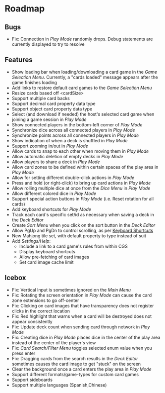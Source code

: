 # Roadmap

## Bugs
- Fix: Connection in *Play Mode* randomly drops. Debug statements are currently displayed to try to resolve

## Features
- Show loading bar when loading/downloading a card game in the *Game Selection Menu*. Currently, a "cards loaded" message appears after the game finishes loading
- Add links to restore default card games to the *Game Selection Menu*
- Resize cards based off \<cardSize\>
- Support multiple card backs
- Support decimal card property data type
- Support object card property data type
- Select (and download if needed) the host's selected card game when joining a game session in *Play Mode*
- Show connected players in the bottom-left corner of *Play Mode*
- Synchronize dice across all connected players in *Play Mode*
- Synchronize points across all connected players in *Play Mode*
- Show indication of when a deck is shuffled in *Play Mode*
- Support zooming in/out in *Play Mode*
- Allow cards to snap to each other when moving them in *Play Mode*
- Allow automatic deletion of empty decks in *Play Mode*
- Allow players to share a deck in *Play Mode*
- Allow card zones to be defined within certain spaces of the play area in *Play Mode*
- Allow for setting different double-click actions in *Play Mode*
- Press and hold (or right-click) to bring up card actions in *Play Mode*
- Allow rolling multiple dice at once from the *Dice Menu* in *Play Mode*
- Allow different colored dice in *Play Mode*
- Support special action buttons in *Play Mode* (i.e. Reset rotation for all cards)
- Add keyboard shortcuts for *Play Mode*
- Track each card's specific set/id as necessary when saving a deck in the *Deck Editor*
- Create *Sort Menu* when you click on the sort button in the *Deck Editor*
- Allow PgUp and PgDn to control scrolling, as per [Keyboard Shortcuts](KEYBOARD.md)
- New Mahjong tile set, with default property to type instead of suit
- Add *Settings/Help*:
  - Include a link to a card game's rules from within CGS
  - Display keyboard shortcuts
  - Allow pre-fetching of card images
  - Set card image cache limit

## Icebox
- Fix: Vertical Input is sometimes ignored on the *Main Menu*
- Fix: Rotating the screen orientation in *Play Mode* can cause the card zone extensions to go off-center
- Fix: Clicking on card images that have transparency does not register clicks in the correct location
- Fix: Red highlight that warns when a card will be destroyed does not appear consistently
- Fix: Update deck count when sending card through network in *Play Mode*
- Fix: Creating dice in *Play Mode* places dice in the center of the play area instead of the center of the player's view
- Fix: *Card Search/Filter Menu* toggles selected enum value when you press enter
- Fix: Dragging cards from the search results in the *Deck Editor* sometimes causes the card image to get "stuck" on the screen
- Clear the background once a card enters the play area in *Play Mode*
- Support different formats/game-types for custom card games
- Support sideboards
- Support multiple languages (Spanish,Chinese)

